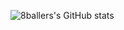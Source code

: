 ![8ballers's GitHub stats](https://github-readme-stats.vercel.app/api?username=anuraghazra&theme=gotham&show_icons=true)
